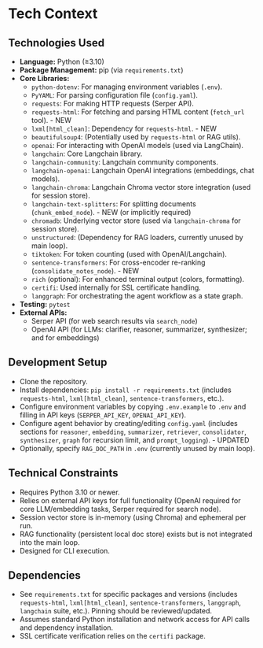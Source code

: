# Tech Context

## Technologies Used

- **Language:** Python (≥3.10)
- **Package Management:** pip (via `requirements.txt`)
- **Core Libraries:**
    - `python-dotenv`: For managing environment variables (`.env`).
    - `PyYAML`: For parsing configuration file (`config.yaml`).
    - `requests`: For making HTTP requests (Serper API).
    - `requests-html`: For fetching and parsing HTML content (`fetch_url` tool). - NEW
    - `lxml[html_clean]`: Dependency for `requests-html`. - NEW
    - `beautifulsoup4`: (Potentially used by `requests-html` or RAG utils).
    - `openai`: For interacting with OpenAI models (used via LangChain).
    - `langchain`: Core Langchain library.
    - `langchain-community`: Langchain community components.
    - `langchain-openai`: Langchain OpenAI integrations (embeddings, chat models).
    - `langchain-chroma`: Langchain Chroma vector store integration (used for session store).
    - `langchain-text-splitters`: For splitting documents (`chunk_embed_node`). - NEW (or implicitly required)
    - `chromadb`: Underlying vector store (used via `langchain-chroma` for session store).
    - `unstructured`: (Dependency for RAG loaders, currently unused by main loop).
    - `tiktoken`: For token counting (used with OpenAI/Langchain).
    - `sentence-transformers`: For cross-encoder re-ranking (`consolidate_notes_node`). - NEW
    - `rich` (optional): For enhanced terminal output (colors, formatting).
    - `certifi`: Used internally for SSL certificate handling.
    - `langgraph`: For orchestrating the agent workflow as a state graph.
- **Testing:** `pytest`
- **External APIs:**
    - Serper API (for web search results via `search_node`)
    - OpenAI API (for LLMs: clarifier, reasoner, summarizer, synthesizer; and for embeddings)

## Development Setup

- Clone the repository.
- Install dependencies: `pip install -r requirements.txt` (includes `requests-html`, `lxml[html_clean]`, `sentence-transformers`, etc.).
- Configure environment variables by copying `.env.example` to `.env` and filling in API keys (`SERPER_API_KEY`, `OPENAI_API_KEY`).
- Configure agent behavior by creating/editing `config.yaml` (includes sections for `reasoner`, `embedding`, `summarizer`, `retriever`, `consolidator`, `synthesizer`, `graph` for recursion limit, and `prompt_logging`). - UPDATED
- Optionally, specify `RAG_DOC_PATH` in `.env` (currently unused by main loop).

## Technical Constraints

- Requires Python 3.10 or newer.
- Relies on external API keys for full functionality (OpenAI required for core LLM/embedding tasks, Serper required for search node).
- Session vector store is in-memory (using Chroma) and ephemeral per run.
- RAG functionality (persistent local doc store) exists but is not integrated into the main loop.
- Designed for CLI execution.

## Dependencies

- See `requirements.txt` for specific packages and versions (includes `requests-html`, `lxml[html_clean]`, `sentence-transformers`, `langgraph`, `langchain` suite, etc.). Pinning should be reviewed/updated.
- Assumes standard Python installation and network access for API calls and dependency installation.
- SSL certificate verification relies on the `certifi` package.